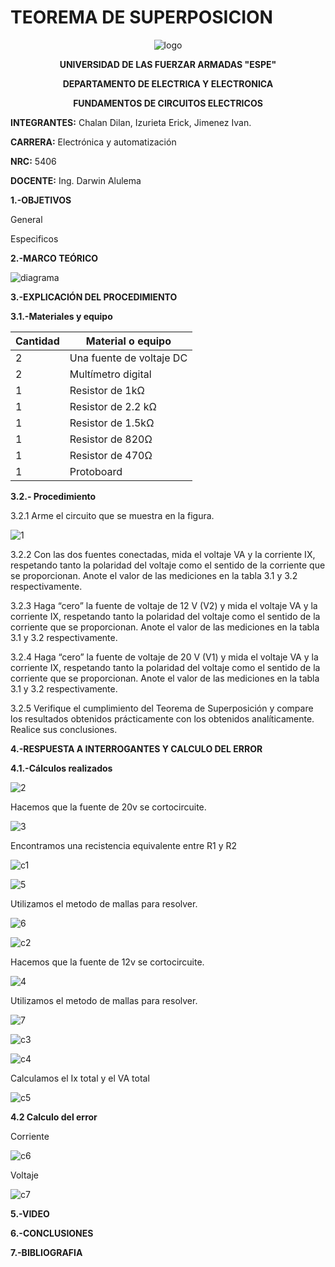 # TEOREMA DE SUPERPOSICION
<div align="center">
  
  ![logo](https://user-images.githubusercontent.com/75336529/125663183-92f5a767-ea5b-4e4a-9d6c-4bf6f015541a.png)
  
  **UNIVERSIDAD DE LAS FUERZAR ARMADAS "ESPE"**
  
  **DEPARTAMENTO DE ELECTRICA Y ELECTRONICA**
  
  **FUNDAMENTOS DE CIRCUITOS ELECTRICOS**
  
</div>

**INTEGRANTES:** 
 Chalan Dilan, Izurieta Erick, Jimenez Ivan.

**CARRERA:**
 Electrónica y automatización

**NRC:**
 5406

**DOCENTE:**
Ing. Darwin Alulema



**1.-OBJETIVOS**

General

Especificos

**2.-MARCO TEÓRICO**

![diagrama](https://user-images.githubusercontent.com/75336529/125874368-442f78b4-de1c-4c5a-b6ed-546ae0fbeba8.jpeg)

**3.-EXPLICACIÓN DEL PROCEDIMIENTO**

**3.1.-Materiales y equipo**

|Cantidad|Material o equipo|
|---|---|
|2|Una fuente de voltaje DC|
|2|Multímetro digital|
|1|Resistor de 1kΩ|
|1|Resistor de 2.2 kΩ|
|1|Resistor de 1.5kΩ|
|1|Resistor de 820Ω|
|1|Resistor de 470Ω|
|1|Protoboard|

**3.2.- Procedimiento**

3.2.1 Arme el circuito que se muestra en la figura.

![1](https://user-images.githubusercontent.com/75336529/125838250-9a2d17e3-6054-4b94-bdab-f2a774843d42.png)

3.2.2 Con las dos fuentes conectadas, mida el voltaje VA y la corriente IX, respetando tanto la polaridad del voltaje como el sentido de la corriente que se proporcionan. Anote el valor de las mediciones en la tabla 3.1 y 3.2 respectivamente.

3.2.3 Haga “cero” la fuente de voltaje de 12 V (V2) y mida el voltaje VA y la corriente IX, respetando tanto la polaridad del voltaje como el sentido de la corriente que se proporcionan. Anote el valor de las mediciones en la tabla 3.1 y 3.2 respectivamente.

3.2.4  Haga “cero” la fuente de voltaje de 20 V (V1) y mida el voltaje VA y la corriente IX, respetando tanto la polaridad del voltaje como el sentido de la corriente que se proporcionan. Anote el valor de las mediciones en la tabla 3.1 y 3.2 respectivamente.

3.2.5 Verifique el cumplimiento del Teorema de Superposición y compare los resultados obtenidos prácticamente con los obtenidos analíticamente. Realice sus conclusiones. 


**4.-RESPUESTA A INTERROGANTES Y CALCULO DEL ERROR**

**4.1.-Cálculos realizados**

![2](https://user-images.githubusercontent.com/75336529/125846305-ef32650f-e898-44ae-8d2f-092df1c53b29.png)

Hacemos que la fuente de 20v se cortocircuite.

![3](https://user-images.githubusercontent.com/75336529/125846309-97214796-75cb-4911-93ae-dc987f3b33f3.png)

Encontramos una recistencia equivalente entre R1 y R2

![c1](https://user-images.githubusercontent.com/75336529/125863600-41e6cb66-e8a8-49e4-a2a4-f22f0d9fd70e.png)

![5](https://user-images.githubusercontent.com/75336529/125853091-8c9fd43a-6426-48bf-8714-2b369b5c0c4f.png)

Utilizamos el metodo de mallas para resolver.

![6](https://user-images.githubusercontent.com/75336529/125856872-3d161f72-4b16-49c4-a599-2165476b93e9.png)

![c2](https://user-images.githubusercontent.com/75336529/125873563-59213493-7154-4719-ae92-fad49323e482.png)

Hacemos que la fuente de 12v se cortocircuite.

![4](https://user-images.githubusercontent.com/75336529/125846311-b48011f8-41b7-4dd2-889c-a8a9e3d63585.png)

Utilizamos el metodo de mallas para resolver.

![7](https://user-images.githubusercontent.com/75336529/125868398-2587591f-aafd-4efa-aa43-c5adaaa8d175.png)

![c3](https://user-images.githubusercontent.com/75336529/125873757-adac338e-879b-41fe-a1e8-1fc261ca9a9c.png)

![c4](https://user-images.githubusercontent.com/75336529/125874038-0d796b43-2cb1-478e-89eb-7038089e8729.png)

Calculamos el Ix total y el VA total

![c5](https://user-images.githubusercontent.com/75336529/125874040-548d8e46-0146-4945-b885-9f6d32e8a994.png)

**4.2 Calculo del error**

Corriente

![c6](https://user-images.githubusercontent.com/75336529/125874033-8bcdd56f-c016-4595-baf7-50cc0730a824.png)

Voltaje

![c7](https://user-images.githubusercontent.com/75336529/125874036-f914411b-16d1-48ca-8fd4-772ea5d02e02.png)

**5.-VIDEO**

**6.-CONCLUSIONES**

**7.-BIBLIOGRAFIA**
